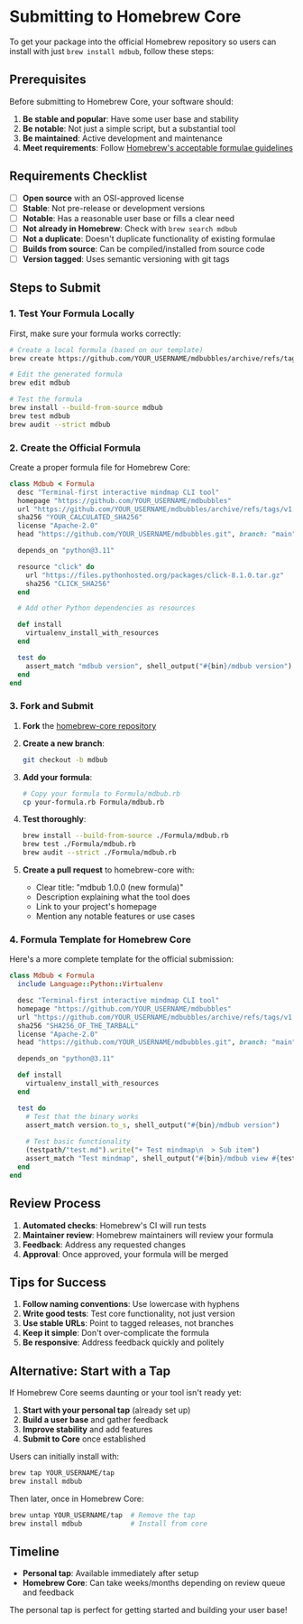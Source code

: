 # Submitting to Homebrew Core

To get your package into the official Homebrew repository so users can install with just `brew install mdbub`, follow these steps:

## Prerequisites

Before submitting to Homebrew Core, your software should:

1. **Be stable and popular**: Have some user base and stability
2. **Be notable**: Not just a simple script, but a substantial tool
3. **Be maintained**: Active development and maintenance
4. **Meet requirements**: Follow [Homebrew's acceptable formulae guidelines](https://docs.brew.sh/Acceptable-Formulae)

## Requirements Checklist

- [ ] **Open source** with an OSI-approved license
- [ ] **Stable**: Not pre-release or development versions
- [ ] **Notable**: Has a reasonable user base or fills a clear need
- [ ] **Not already in Homebrew**: Check with `brew search mdbub`
- [ ] **Not a duplicate**: Doesn't duplicate functionality of existing formulae
- [ ] **Builds from source**: Can be compiled/installed from source code
- [ ] **Version tagged**: Uses semantic versioning with git tags

## Steps to Submit

### 1. Test Your Formula Locally

First, make sure your formula works correctly:

```bash
# Create a local formula (based on our template)
brew create https://github.com/YOUR_USERNAME/mdbubbles/archive/refs/tags/v1.0.0.tar.gz

# Edit the generated formula
brew edit mdbub

# Test the formula
brew install --build-from-source mdbub
brew test mdbub
brew audit --strict mdbub
```

### 2. Create the Official Formula

Create a proper formula file for Homebrew Core:

```ruby
class Mdbub < Formula
  desc "Terminal-first interactive mindmap CLI tool"
  homepage "https://github.com/YOUR_USERNAME/mdbubbles"
  url "https://github.com/YOUR_USERNAME/mdbubbles/archive/refs/tags/v1.0.0.tar.gz"
  sha256 "YOUR_CALCULATED_SHA256"
  license "Apache-2.0"
  head "https://github.com/YOUR_USERNAME/mdbubbles.git", branch: "main"

  depends_on "python@3.11"

  resource "click" do
    url "https://files.pythonhosted.org/packages/click-8.1.0.tar.gz"
    sha256 "CLICK_SHA256"
  end

  # Add other Python dependencies as resources

  def install
    virtualenv_install_with_resources
  end

  test do
    assert_match "mdbub version", shell_output("#{bin}/mdbub version")
  end
end
```

### 3. Fork and Submit

1. **Fork** the [homebrew-core repository](https://github.com/Homebrew/homebrew-core)

2. **Create a new branch**:
   ```bash
   git checkout -b mdbub
   ```

3. **Add your formula**:
   ```bash
   # Copy your formula to Formula/mdbub.rb
   cp your-formula.rb Formula/mdbub.rb
   ```

4. **Test thoroughly**:
   ```bash
   brew install --build-from-source ./Formula/mdbub.rb
   brew test ./Formula/mdbub.rb
   brew audit --strict ./Formula/mdbub.rb
   ```

5. **Create a pull request** to homebrew-core with:
   - Clear title: "mdbub 1.0.0 (new formula)"
   - Description explaining what the tool does
   - Link to your project's homepage
   - Mention any notable features or use cases

### 4. Formula Template for Homebrew Core

Here's a more complete template for the official submission:

```ruby
class Mdbub < Formula
  include Language::Python::Virtualenv

  desc "Terminal-first interactive mindmap CLI tool"
  homepage "https://github.com/YOUR_USERNAME/mdbubbles"
  url "https://github.com/YOUR_USERNAME/mdbubbles/archive/refs/tags/v1.0.0.tar.gz"
  sha256 "SHA256_OF_THE_TARBALL"
  license "Apache-2.0"
  head "https://github.com/YOUR_USERNAME/mdbubbles.git", branch: "main"

  depends_on "python@3.11"

  def install
    virtualenv_install_with_resources
  end

  test do
    # Test that the binary works
    assert_match version.to_s, shell_output("#{bin}/mdbub version")
    
    # Test basic functionality
    (testpath/"test.md").write("+ Test mindmap\n  > Sub item")
    assert_match "Test mindmap", shell_output("#{bin}/mdbub view #{testpath}/test.md")
  end
end
```

## Review Process

1. **Automated checks**: Homebrew's CI will run tests
2. **Maintainer review**: Homebrew maintainers will review your formula
3. **Feedback**: Address any requested changes
4. **Approval**: Once approved, your formula will be merged

## Tips for Success

1. **Follow naming conventions**: Use lowercase with hyphens
2. **Write good tests**: Test core functionality, not just version
3. **Use stable URLs**: Point to tagged releases, not branches
4. **Keep it simple**: Don't over-complicate the formula
5. **Be responsive**: Address feedback quickly and politely

## Alternative: Start with a Tap

If Homebrew Core seems daunting or your tool isn't ready yet:

1. **Start with your personal tap** (already set up)
2. **Build a user base** and gather feedback
3. **Improve stability** and add features
4. **Submit to Core** once established

Users can initially install with:
```bash
brew tap YOUR_USERNAME/tap
brew install mdbub
```

Then later, once in Homebrew Core:
```bash
brew untap YOUR_USERNAME/tap  # Remove the tap
brew install mdbub            # Install from core
```

## Timeline

- **Personal tap**: Available immediately after setup
- **Homebrew Core**: Can take weeks/months depending on review queue and feedback

The personal tap is perfect for getting started and building your user base!
